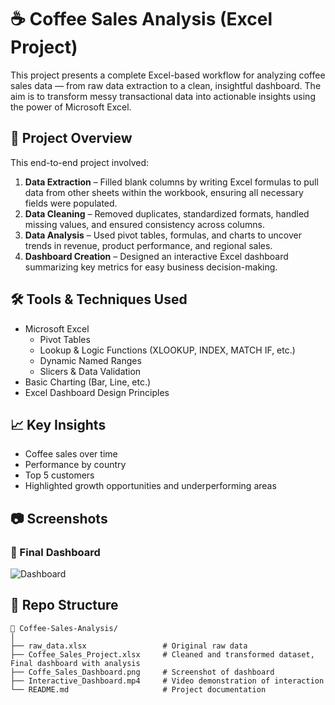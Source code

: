 # ☕ Coffee Sales Analysis (Excel Project)

This project presents a complete Excel-based workflow for analyzing coffee sales data — from raw data extraction to a clean, insightful dashboard. The aim is to transform messy transactional data into actionable insights using the power of Microsoft Excel.

## 📌 Project Overview

This end-to-end project involved:

1. **Data Extraction** – Filled blank columns by writing Excel formulas to pull data from other sheets within the workbook, ensuring all necessary fields were populated.  
2. **Data Cleaning** – Removed duplicates, standardized formats, handled missing values, and ensured consistency across columns.  
3. **Data Analysis** – Used pivot tables, formulas, and charts to uncover trends in revenue, product performance, and regional sales.  
4. **Dashboard Creation** – Designed an interactive Excel dashboard summarizing key metrics for easy business decision-making.

## 🛠 Tools & Techniques Used

- Microsoft Excel  
  - Pivot Tables  
  - Lookup & Logic Functions (XLOOKUP, INDEX, MATCH IF, etc.)  
  - Dynamic Named Ranges  
  - Slicers & Data Validation  
- Basic Charting (Bar, Line, etc.)  
- Excel Dashboard Design Principles

## 📈 Key Insights

- Coffee sales over time  
- Performance by country
- Top 5 customers 
- Highlighted growth opportunities and underperforming areas

## 📷 Screenshots

### 🔹 Final Dashboard
![Dashboard](screenshots/final_dashboard.png)


## 📂 Repo Structure

```
📁 Coffee-Sales-Analysis/
│
├── raw_data.xlsx                 # Original raw data
├── Coffee_Sales_Project.xlsx     # Cleaned and transformed dataset, Final dashboard with analysis
├── Coffe_Sales_Dashboard.png     # Screenshot of dashboard
├── Interactive_Dashboard.mp4     # Video demonstration of interaction
└── README.md                     # Project documentation
```
